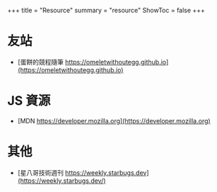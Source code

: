 +++
title = "Resource"
summary = "resource"
ShowToc = false
+++

# 友站
* [蛋餅的競程隨筆 https://omeletwithoutegg.github.io](https://omeletwithoutegg.github.io)  

# JS 資源
* [MDN https://developer.mozilla.org](https://developer.mozilla.org)  

# 其他
* [星八哥技術週刊 https://weekly.starbugs.dev](https://weekly.starbugs.dev/)
